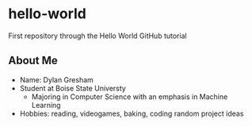 # hello-world
First repository through the Hello World GitHub tutorial

## About Me

* Name: Dylan Gresham
* Student at Boise State Universty
  * Majoring in Computer Science with an emphasis in Machine Learning
* Hobbies: reading, videogames, baking, coding random project ideas
